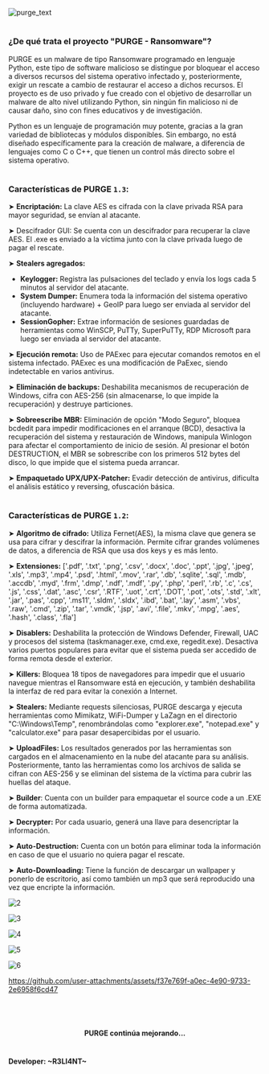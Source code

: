 ![purge_text](https://github.com/user-attachments/assets/54d95895-d824-4423-a56e-8de919599432)

<h1 align="center"></h1>

### ¿De qué trata el proyecto "PURGE - Ransomware"?

PURGE es un malware de tipo Ransomware programado en lenguaje Python, este tipo de software malicioso se distingue por bloquear el acceso a diversos recursos del sistema operativo infectado y, posteriormente, exigir un rescate a cambio de restaurar el acceso a dichos recursos. El proyecto es de uso privado y fue creado con el objetivo de desarrollar un malware de alto nivel utilizando Python, sin ningún fin malicioso ni de causar daño, sino con fines educativos y de investigación.

Python es un lenguaje de programación muy potente, gracias a la gran variedad de bibliotecas y módulos disponibles. Sin embargo, no está diseñado específicamente para la creación de 
 malware, a diferencia de lenguajes como C o C++, que tienen un control más directo sobre el sistema operativo.

<h1 align="center"></h1>

### Características de PURGE `1.3`:

➤ **Encriptación:** La clave AES es cifrada con la clave privada RSA para mayor seguridad, se envían al atacante.

➤ Descifrador GUI: Se cuenta con un descifrador para recuperar la clave AES. El .exe es enviado a la víctima junto con la clave privada luego de pagar el rescate.

➤ **Stealers agregados:**
- __Keylogger:__ Registra las pulsaciones del teclado y envía los logs cada 5 minutos al servidor del atacante.
- __System Dumper:__ Enumera toda la información del sistema operativo (incluyendo hardware) + GeoIP para luego ser enviada al servidor del atacante.
- __SessionGopher:__ Extrae información de sesiones guardadas de herramientas como WinSCP, PuTTy, SuperPuTTy, RDP Microsoft para luego ser enviada al servidor del atacante.

➤ **Ejecución remota:** Uso de PAExec para ejecutar comandos remotos en el sistema infectado. PAExec es una modificación de PaExec, siendo indetectable en varios antivirus.

➤ **Eliminación de backups:** Deshabilita mecanismos de recuperación de Windows, cifra con AES-256 (sin almacenarse, lo que impide la recuperación) y destruye particiones.

➤ **Sobreescribe MBR:** Eliminación de opción "Modo Seguro", bloquea bcdedit para impedir modificaciones en el arranque (BCD), desactiva la recuperación del sistema y restauración de Windows, manipula Winlogon para afectar el comportamiento de inicio de sesión. Al presionar el botón DESTRUCTION, el MBR se sobrescribe con los primeros 512 bytes del disco, lo que impide que el sistema pueda arrancar.

➤ **Empaquetado UPX/UPX-Patcher:** Evadir detección de antivirus, dificulta el análisis estático y reversing, ofuscación básica.

<h1 align="center"></h1>

### Características de PURGE `1.2`:

➤ **Algoritmo de cifrado:** Utiliza Fernet(AES), la misma clave que genera se usa para cifrar y descifrar la información. Permite cifrar grandes volúmenes de datos, a diferencia de RSA que usa dos keys y es más lento.

➤ **Extensiones:** ['.pdf', '.txt', '.png', '.csv', '.docx', '.doc', '.ppt', '.jpg', '.jpeg', '.xls', '.mp3', '.mp4', '.psd', '.html', '.mov', '.rar', '.db', '.sqlite', '.sql', '.mdb', '.accdb', '.myd', '.frm', '.dmp', '.ndf', '.mdf', '.py', '.php', '.perl', '.rb', '.c', '.cs', '.js', '.css', '.dat', '.asc', '.csr', '.RTF', '.uot', '.crt', '.DOT', '.pot', '.ots', '.std', '.xlt', '.jar', '.pas', '.cpp', '.ms11', '.sldm', '.sldx', '.ibd', '.bat', '.lay', '.asm', '.vbs', '.raw', '.cmd', '.zip', '.tar', '.vmdk', '.jsp', '.avi', '.file', '.mkv', '.mpg', '.aes', '.hash', '.class', '.fla']

➤ **Disablers:** Deshabilita la protección de Windows Defender, Firewall, UAC y procesos del sistema (taskmanager.exe, cmd.exe, regedit.exe). Desactiva varios puertos populares para evitar que el sistema pueda ser accedido de forma remota desde el exterior.

➤ **Killers:** Bloquea 18 tipos de navegadores para impedir que el usuario navegue mientras el Ransomware está en ejecución, y también deshabilita la interfaz de red para evitar la conexión a Internet.

➤ **Stealers:** Mediante requests silenciosas, PURGE descarga y ejecuta herramientas como Mimikatz, WiFi-Dumper y LaZagn en el directorio "C:\Windows\Temp", renombrándolas como "explorer.exe", "notepad.exe" y "calculator.exe" para pasar desapercibidas por el usuario.

➤ **UploadFiles:** Los resultados generados por las herramientas son cargados en el almacenamiento en la nube del atacante para su análisis. Posteriormente, tanto las herramientas como los archivos de salida se cifran con AES-256 y se eliminan del sistema de la víctima para cubrir las huellas del ataque.

➤ **Builder**: Cuenta con un builder para empaquetar el source code a un .EXE de forma automatizada.

➤ **Decrypter:** Por cada usuario, generá una llave para desencriptar la información.

➤ **Auto-Destruction:** Cuenta con un botón para eliminar toda la información en caso de que el usuario no quiera pagar el rescate.

➤ **Auto-Downloading:** Tiene la función de descargar un wallpaper y ponerlo de escritorio, así como también un mp3 que será reproducido una vez que encripte la información.


![2](https://github.com/user-attachments/assets/e41ba8e3-2887-4623-9faa-a1a2e27121f5)

![3](https://github.com/user-attachments/assets/108348a9-03d5-4dce-80ce-cf0db02f280f)

![4](https://github.com/user-attachments/assets/a7e7a939-aaba-4194-993c-bae5aea3467f)

![5](https://github.com/user-attachments/assets/9fe75a29-2c93-41f1-8466-6af45b987fbc)

![6](https://github.com/user-attachments/assets/f7f1178a-16b5-4e38-bcb1-e43f2c68a417)

https://github.com/user-attachments/assets/f37e769f-a0ec-4e90-9733-2e6958f6cd47



</br>

<h1 align="center"></h1>

<h4 align="center">PURGE continúa mejorando...</h4>

<h1 align="center"></h1>

#### Developer: ~R3LI4NT~
